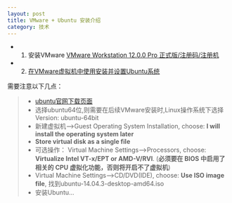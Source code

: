 ```yaml
---
layout: post
title: VMware + Ubuntu 安装介绍
category: 技术
---
```


* 1. 安装VMware [VMware Workstation 12.0.0 Pro 正式版/注册码/注册机](http://www.52pojie.cn/forum.php?mod=viewthread&tid=405618&page=1 "VMware")

* 2. [在VMware虚拟机中使用安装并设置Ubuntu系统](http://jingyan.baidu.com/article/14bd256e0ca52ebb6d26129c.html "Ubuntu")

需要注意以下几点：
> * [ubuntu官网下载页面](http://www.ubuntu.com/download/desktop "ubuntu")
> * 选择ubuntu64位,则需要在后续VMware安装时,Linux操作系统下选择Version: ubuntu-64bit
> * 新建虚拟机-->Guest Operating System Installation,  choose: **I will install the operating system later**
> * **Store virtual disk as a single file**
> * 可选操作： Virtual Machine Settings-->Processors, choose: **Virtualize Intel VT-x/EPT or AMD-V/RVI**. (**必须要在 BIOS 中启用了相关的 CPU 虚拟化功能，否则将开启不了虚拟机**)
> * Virtual Machine Settings-->CD/DVD(IDE), choose: **Use ISO image file**, 找到ubuntu-14.04.3-desktop-amd64.iso
> * 安装Ubuntu...
